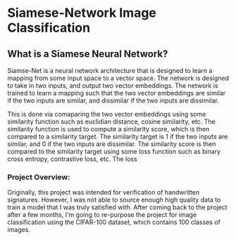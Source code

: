 # Siamese-Network Image Classification

## What is a Siamese Neural Network?

Siamse-Net is a neural network architecture that is designed to learn a mapping from
some input space to a vector space. The network is designed to take in two inputs,
and output two vector embeddings. The network is trained to learn a mapping such that
the two vector embeddings are similar if the two inputs are similar, and dissimilar
if the two inputs are dissimilar.

This is done via comaparing the two vector embeddings using some similarity function
such as euclidian distance, cosine similarity, etc. The similarity function is used
to compute a similarity score, which is then compared to a similarity target. The
similarity target is 1 if the two inputs are similar, and 0 if the two inputs are
dissimilar. The similarity score is then compared to the similarity target using
some loss function such as binary cross entropy, contrastive loss, etc. The loss


### Project Overview:
Originally, this project was intended for verification of handwritten signatures. However, I was
not able to source enough high quality data to train a model that I was truly satisfied
with. After coming back to the project after a few months, I'm going to re-purpose the 
project for image classification using the CIFAR-100 dataset, which contains 100 classes of images. 